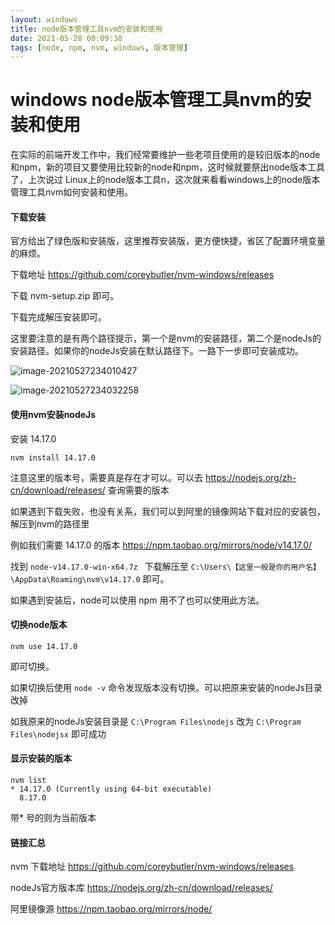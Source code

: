 ```yaml
---
layout: windows
title: node版本管理工具nvm的安装和使用
date: 2021-05-28 00:09:38
tags: [node, npm, nvm, windows, 版本管理]
---
```

# windows node版本管理工具nvm的安装和使用

在实际的前端开发工作中，我们经常要维护一些老项目使用的是较旧版本的node和npm，新的项目又要使用比较新的node和npm，这时候就要祭出node版本工具了，上次说过 Linux上的node版本工具n，这次就来看看windows上的node版本管理工具nvm如何安装和使用。

#### 下载安装

官方给出了绿色版和安装版，这里推荐安装版，更方便快捷，省区了配置环境变量的麻烦。

下载地址 https://github.com/coreybutler/nvm-windows/releases

下载 nvm-setup.zip 即可。

下载完成解压安装即可。

这里要注意的是有两个路径提示，第一个是nvm的安装路径，第二个是nodeJs的安装路径。如果你的nodeJs安装在默认路径下。一路下一步即可安装成功。

![image-20210527234010427](/images/image-20210527234010427.png)

![image-20210527234032258](/images/image-20210527234032258.png)

#### 使用nvm安装nodeJs

安装 14.17.0 

```
nvm install 14.17.0
```

注意这里的版本号，需要真是存在才可以。可以去 https://nodejs.org/zh-cn/download/releases/ 查询需要的版本

如果遇到下载失败，也没有关系，我们可以到阿里的镜像网站下载对应的安装包，解压到nvm的路径里

例如我们需要 14.17.0 的版本 https://npm.taobao.org/mirrors/node/v14.17.0/

找到 `node-v14.17.0-win-x64.7z ` 下载解压至 `C:\Users\【这里一般是你的用户名】\AppData\Roaming\nvm\v14.17.0` 即可。

如果遇到安装后，node可以使用 npm 用不了也可以使用此方法。

#### 切换node版本

```
nvm use 14.17.0
```

即可切换。

如果切换后使用 `node -v` 命令发现版本没有切换。可以把原来安装的nodeJs目录改掉

如我原来的nodeJs安装目录是 `C:\Program Files\nodejs` 改为 `C:\Program Files\nodejsx` 即可成功

#### 显示安装的版本

```
nvm list
* 14.17.0 (Currently using 64-bit executable)
  8.17.0
```

带* 号的则为当前版本

#### 链接汇总

nvm 下载地址 https://github.com/coreybutler/nvm-windows/releases

nodeJs官方版本库 https://nodejs.org/zh-cn/download/releases/

阿里镜像源 https://npm.taobao.org/mirrors/node/




